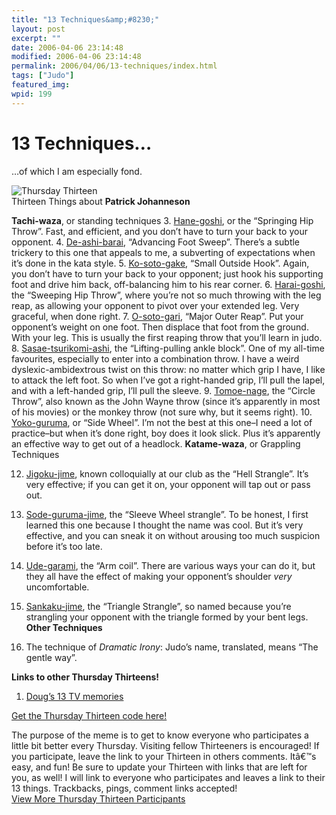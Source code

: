 ```yaml
---
title: "13 Techniques&amp;#8230;"
layout: post
excerpt: ""
date: 2006-04-06 23:14:48
modified: 2006-04-06 23:14:48
permalink: 2006/04/06/13-techniques/index.html
tags: ["Judo"]
featured_img: 
wpid: 199
---
```


# 13 Techniques&#8230;

…of which I am especially fond.

![Thursday Thirteen](http://www.mysuspensionofdisbelief.com/TT/thursdaythirteen300.jpg)  
Thirteen Things about **Patrick Johanneson**

**Tachi-waza**, or standing techniques 3. [Hane-goshi](http://www.judoinfo.com/images/animations/blue/hanegoshi.htm), or the “Springing Hip Throw”. Fast, and efficient, and you don’t have to turn your back to your opponent.
4. [De-ashi-barai](http://www.judoinfo.com/images/animations/blue/deashibarai.htm), “Advancing Foot Sweep”. There’s a subtle trickery to this one that appeals to me, a subverting of expectations when it’s done in the kata style.
5. [Ko-soto-gake](http://www.judoinfo.com/images/animations/blue/kosotogake.htm), “Small Outside Hook”. Again, you don’t have to turn your back to your opponent; just hook his supporting foot and drive him back, off-balancing him to his rear corner.
6. [Harai-goshi](http://www.judoinfo.com/images/animations/blue/haraigoshi.htm), the “Sweeping Hip Throw”, where you’re not so much throwing with the leg reap, as allowing your opponent to pivot over your extended leg. Very graceful, when done right.
7. [O-soto-gari](http://www.judoinfo.com/images/animations/blue/osotogari.htm), “Major Outer Reap”. Put your opponent’s weight on one foot. Then displace that foot from the ground. With your leg. This is usually the first reaping throw that you’ll learn in judo.
8. [Sasae-tsurikomi-ashi](http://www.judoinfo.com/images/animations/blue/sasaetsurikomiashi.htm), the “Lifting-pulling ankle block”. One of my all-time favourites, especially to enter into a combination throw. I have a weird dyslexic-ambidextrous twist on this throw: no matter which grip I have, I like to attack the left foot. So when I’ve got a right-handed grip, I’ll pull the lapel, and with a left-handed grip, I’ll pull the sleeve.
9. [Tomoe-nage](http://www.judoinfo.com/images/animations/blue/tomoenage.htm), the “Circle Throw”, also known as the John Wayne throw (since it’s apparently in most of his movies) or the monkey throw (not sure why, but it seems right).
10. [Yoko-guruma](http://www.judoinfo.com/images/animations/blue/yokoguruma.htm), or “Side Wheel”. I’m not the best at this one–I need a lot of practice–but when it’s done right, boy does it look slick. Plus it’s apparently an effective way to get out of a headlock.
**Katame-waza**, or Grappling Techniques

12. [Jigoku-jime](http://www.judoinfo.com/images/shime/jigoku_jime.gif), known colloquially at our club as the “Hell Strangle”. It’s very effective; if you can get it on, your opponent will tap out or pass out.
13. [Sode-guruma-jime](http://www.judoinfo.com/images/ejc/sodegurumajime.jpg), the “Sleeve Wheel strangle”. To be honest, I first learned this one because I thought the name was cool. But it’s very effective, and you can sneak it on without arousing too much suspicion before it’s too late.
14. [Ude-garami](http://www.judoinfo.com/quiz0297_2.htm), the “Arm coil”. There are various ways your can do it, but they all have the effect of making your opponent’s shoulder *very* uncomfortable.
15. [Sankaku-jime](http://www.judoinfo.com/images/yokosankaku.gif), the “Triangle Strangle”, so named because you’re strangling your opponent with the triangle formed by your bent legs.
**Other Techniques**

17. The technique of *Dramatic Irony*: Judo’s name, translated, means “The gentle way”.

**Links to other Thursday Thirteens!**

1. [Doug’s 13 TV memories](http://ballsandwalnuts.com/?p=767)

[Get the Thursday Thirteen code here!](http://www.mysuspensionofdisbelief.com/?page_id=208)

The purpose of the meme is to get to know everyone who participates a little bit better every Thursday. Visiting fellow Thirteeners is encouraged! If you participate, leave the link to your Thirteen in others comments. Itâ€™s easy, and fun! Be sure to update your Thirteen with links that are left for you, as well! I will link to everyone who participates and leaves a link to their 13 things. Trackbacks, pings, comment links accepted!  
[View More Thursday Thirteen Participants](http://technorati.com/tag/thursday+thirteen)